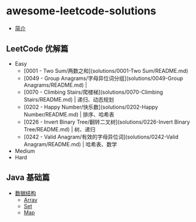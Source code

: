 # awesome-leetcode-solutions

* [简介](README.md)

## LeetCode 优解篇

* Easy
    * [0001 - Two Sum/两数之和](solutions/0001-Two Sum/README.md)
    * [0049 - Group Anagrams/字母异位词分组](solutions/0049-Group Anagrams/README.md) |
    * [0070 - Climbing Stairs/爬楼梯](solutions/0070-Climbing Stairs/README.md) | 递归、动态规划  
    * [0202 - Happy Number/快乐数](solutions/0202-Happy Number/README.md) | 排序、哈希表
    * [0226 - Invert Binary Tree/翻转二叉树](solutions/0226-Invert Binary Tree/README.md) | 树、递归
    * [0242 - Valid Anagram/有效的字母异位词](solutions/0242-Valid Anagram/README.md) | 哈希表、数学
* Medium
* Hard

## Java 基础篇
* [数据结构](data-structure/README.md)
    * [Array](data-structure/Array.md)
    * [Set](data-structure/Set.md)
    * [Map](data-structure/Map.md)